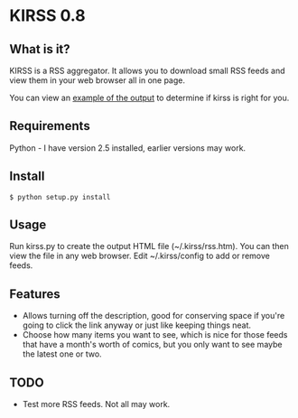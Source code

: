 KIRSS 0.8
=========

What is it?
-----------
KIRSS is a RSS aggregator. It allows you to download small RSS feeds and
view them in your web browser all in one page.

You can view an
[example of the output](http://home.insightbb.com/~nathanj/kirss/rss.htm) to
determine if kirss is right for you.

Requirements
------------
Python - I have version 2.5 installed, earlier versions may work.

Install
-------
    $ python setup.py install

Usage
-----
Run kirss.py to create the output HTML file (~/.kirss/rss.htm). You can
then view the file in any web browser. Edit ~/.kirss/config to add or remove
feeds.

Features
--------
- Allows turning off the description, good for conserving space if
  you're going to click the link anyway or just like keeping things
  neat.
- Choose how many items you want to see, which is nice for those feeds
  that have a month's worth of comics, but you only want to see maybe
  the latest one or two.

TODO
----
- Test more RSS feeds. Not all may work.

